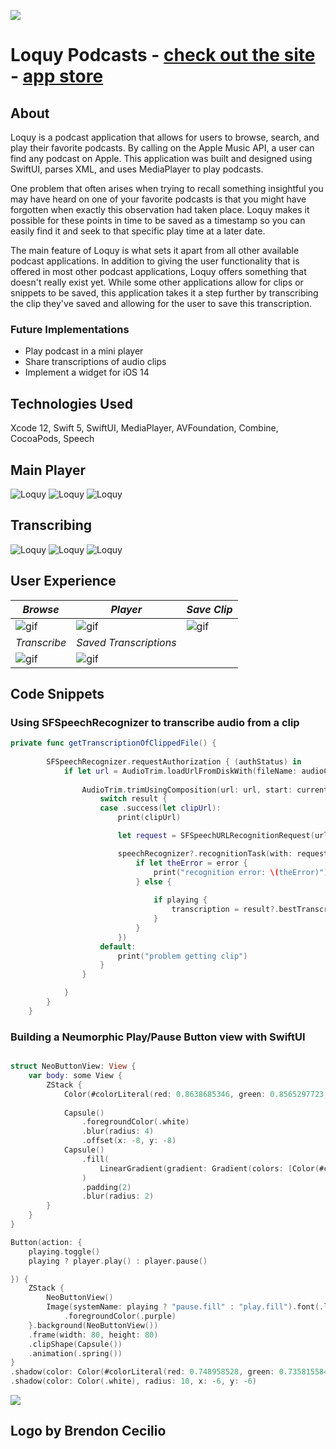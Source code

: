 [![](Assets/loquyIconBC1.1.png)](https://kelbymittan.wixsite.com/loquy)
# Loquy Podcasts - [check out the site](https://kelbymittan.wixsite.com/loquy) -  [app store](https://apps.apple.com/us/app/loquy/id1532251878)

## About
Loquy is a podcast application that allows for users to browse, search, and play their favorite podcasts. By calling on the Apple Music API, a user can find any podcast on Apple. This application was built and designed using SwiftUI, parses XML, and uses MediaPlayer to play podcasts.

One problem that often arises when trying to recall something insightful you may have heard on one of your favorite podcasts is that you might have forgotten when exactly this observation had taken place. Loquy makes it possible for these points in time to be saved as a timestamp so you can easily find it and seek to that specific play time at a later date. 

The main feature of Loquy is what sets it apart from all other available podcast applications. In addition to giving the user functionality that is offered in most other podcast applications, Loquy offers something that doesn't really exist yet. While some other applications allow for clips or snippets to be saved, this application takes it a step further by transcribing the clip they've saved and allowing for the user to save this transcription.

### Future Implementations
- Play podcast in a mini player
- Share transcriptions of audio clips
- Implement a widget for iOS 14

## Technologies Used
Xcode 12, Swift 5, SwiftUI, MediaPlayer, AVFoundation, Combine, CocoaPods, Speech

## Main Player
![Loquy](Assets/homeTab.png) ![Loquy](Assets/playingPodcast.png) ![Loquy](Assets/clipView.png)

## Transcribing
![Loquy](Assets/transcribeView.png) ![Loquy](Assets/savedTView.png) ![Loquy](Assets/pageView.png)

## User Experience
_Browse_ | _Player_ | _Save Clip_
------------ | ------------- | -------------
![gif](Assets/loquyGif1.gif) | ![gif](Assets/loquyGif2.gif) | ![gif](Assets/loquyGif3.gif)
_Transcribe_ | _Saved Transcriptions_
![gif](Assets/loquyGif4.gif) | ![gif](Assets/loquyGif5.gif)

## Code Snippets

### Using SFSpeechRecognizer to transcribe audio from a clip
```swift
private func getTranscriptionOfClippedFile() {
        
        SFSpeechRecognizer.requestAuthorization { (authStatus) in
            if let url = AudioTrim.loadUrlFromDiskWith(fileName: audioClip.episode.title + audioClip.startTime + ".m4a") {
                
                AudioTrim.trimUsingComposition(url: url, start: currentTime, duration: audioClip.duration, pathForFile: "trimmedFile") { (result) in
                    switch result {
                    case .success(let clipUrl):
                        print(clipUrl)

                        let request = SFSpeechURLRecognitionRequest(url: clipUrl)

                        speechRecognizer?.recognitionTask(with: request, resultHandler: { (result, error) in
                            if let theError = error {
                                print("recognition error: \(theError)")
                            } else {
                                
                                if playing {
                                    transcription = result?.bestTranscription.formattedString ?? "could not get treanscription"
                                }
                            }
                        })
                    default:
                        print("problem getting clip")
                    }
                }

            }
        }
    }
 ```

### Building a Neumorphic Play/Pause Button view with SwiftUI
```swift

struct NeoButtonView: View {
    var body: some View {
        ZStack {
            Color(#colorLiteral(red: 0.8638685346, green: 0.8565297723, blue: 1, alpha: 1))
            
            Capsule()
                .foregroundColor(.white)
                .blur(radius: 4)
                .offset(x: -8, y: -8)
            Capsule()
                .fill(
                    LinearGradient(gradient: Gradient(colors: [Color(#colorLiteral(red: 0.9536944032, green: 0.9129546285, blue: 1, alpha: 1)), Color.white]), startPoint: .topLeading, endPoint: .bottomTrailing)
                )
                .padding(2)
                .blur(radius: 2)
        }
    }
}

Button(action: {
    playing.toggle()
    playing ? player.play() : player.pause()

}) {
    ZStack {
        NeoButtonView()
        Image(systemName: playing ? "pause.fill" : "play.fill").font(.largeTitle)
            .foregroundColor(.purple)
    }.background(NeoButtonView())
    .frame(width: 80, height: 80)
    .clipShape(Capsule())
    .animation(.spring())
}
.shadow(color: Color(#colorLiteral(red: 0.748958528, green: 0.7358155847, blue: 0.9863374829, alpha: 1)), radius: 8, x: 6, y: 6)
.shadow(color: Color(.white), radius: 10, x: -6, y: -6)
```
[![](Assets/loquyIconBC1.1.png)](https://kelbymittan.wixsite.com/loquy)
## Logo by Brendon Cecilio
